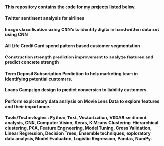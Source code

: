 #### This repository contains the code for my projects listed below. 
#### Twitter sentiment analysis for airlines
#### Image classification using CNN’s to identify digits in handwritten data set using CNN
#### All Life Credit Card spend pattern based customer segmentation
#### Construction strength prediction improvement to analyze features and predict concrete strength
#### Term Deposit Subscription Prediction to help marketing team in identifying potential customers.
#### Loans Campaign design to predict conversion to liability customers.
#### Perform exploratory data analysis on Movie Lens Data to explore features and their importance.

#### Tools/Technologies : Python, Text, Vectorization, VEDAR sentiment analysis, CNN, Computer Vision, Keras, K Means Clustering, Hierarchical clustering, PCA, Feature Engineering, Model Tuning, Cross Validation, Linear Regression, Decision Trees, Ensemble techniques, exploratory data analysis, Model Evaluation, Logistic Regression, Pandas, NumPy.

